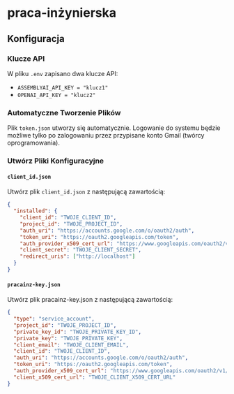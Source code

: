 # praca-inżynierska

## Konfiguracja

### Klucze API
W pliku `.env` zapisano dwa klucze API:
- `ASSEMBLYAI_API_KEY = "klucz1"`
- `OPENAI_API_KEY = "klucz2"`

### Automatyczne Tworzenie Plików
Plik `token.json` utworzy się automatycznie. Logowanie do systemu będzie możliwe tylko po zalogowaniu przez przypisane konto Gmail (twórcy oprogramowania).

### Utwórz Pliki Konfiguracyjne

#### `client_id.json`
Utwórz plik `client_id.json` z następującą zawartością:

```json
{
  "installed": {
    "client_id": "TWOJE_CLIENT_ID",
    "project_id": "TWOJE_PROJECT_ID",
    "auth_uri": "https://accounts.google.com/o/oauth2/auth",
    "token_uri": "https://oauth2.googleapis.com/token",
    "auth_provider_x509_cert_url": "https://www.googleapis.com/oauth2/v1/certs",
    "client_secret": "TWOJE_CLIENT_SECRET",
    "redirect_uris": ["http://localhost"]
  }
}
```

#### `pracainz-key.json`
Utwórz plik pracainz-key.json z następującą zawartością:

```json
{
  "type": "service_account",
  "project_id": "TWOJE_PROJECT_ID",
  "private_key_id": "TWOJE_PRIVATE_KEY_ID",
  "private_key": "TWOJE_PRIVATE_KEY",
  "client_email": "TWOJE_CLIENT_EMAIL",
  "client_id": "TWOJE_CLIENT_ID",
  "auth_uri": "https://accounts.google.com/o/oauth2/auth",
  "token_uri": "https://oauth2.googleapis.com/token",
  "auth_provider_x509_cert_url": "https://www.googleapis.com/oauth2/v1/certs",
  "client_x509_cert_url": "TWOJE_CLIENT_X509_CERT_URL"
}
```
